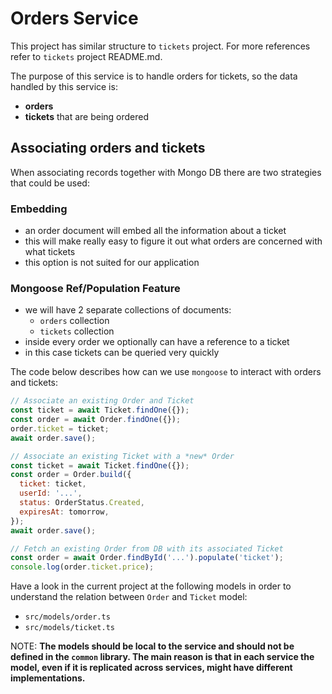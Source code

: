 # Orders Service

This project has similar structure to `tickets` project. For more references refer to `tickets` project README.md.

The purpose of this service is to handle orders for tickets, so the data handled by this service is:

- **orders**
- **tickets** that are being ordered

## Associating orders and tickets

When associating records together with Mongo DB there are two strategies that could be used:

### Embedding

- an order document will embed all the information about a ticket
- this will make really easy to figure it out what orders are concerned with what tickets
- this option is not suited for our application

### Mongoose Ref/Population Feature

- we will have 2 separate collections of documents:
  - `orders` collection
  - `tickets` collection
- inside every order we optionally can have a reference to a ticket
- in this case tickets can be queried very quickly

The code below describes how can we use `mongoose` to interact with orders and tickets:

```js
// Associate an existing Order and Ticket
const ticket = await Ticket.findOne({});
const order = await Order.findOne({});
order.ticket = ticket;
await order.save();
```

```js
// Associate an existing Ticket with a *new* Order
const ticket = await Ticket.findOne({});
const order = Order.build({
  ticket: ticket,
  userId: '...',
  status: OrderStatus.Created,
  expiresAt: tomorrow,
});
await order.save();
```

```js
// Fetch an existing Order from DB with its associated Ticket
const order = await Order.findById('...').populate('ticket');
console.log(order.ticket.price);
```

Have a look in the current project at the following models in order to understand the relation between `Order` and `Ticket` model:

- `src/models/order.ts`
- `src/models/ticket.ts`

NOTE: **The models should be local to the service and should not be defined in the `common` library. The main reason is that in each service the model, even if it is replicated across services, might have different implementations.**
